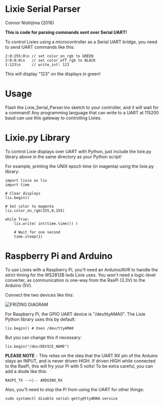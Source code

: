 # Lixie Serial Parser
Connor Nishijima (2016)

**This is code for parsing commands sent over Serial UART!**

To control Lixies using a microcontroller as a Serial UART bridge, you need to send UART commands like this:

    2:0:255:0\n // set color_on_rgb to GREEN
    3:0:0:0\n   // set color_off_rgb to BLACK
    1:123\n     // write_int: 123
    
This will display "123" on the displays in green!

# Usage

Flash the Lixie_Serial_Parser.ino sketch to your controller, and it will wait for a command!
Any programming language that can write to a UART at 115200 baud can use this gateway to controlling Lixies.

# Lixie.py Library

To control Lixie displays over UART with Python, just include the lixie.py library above in the same directory as your Python script!

For example, printing the UNIX epoch time (in magenta) using the lixie.py library:

    import lixie as lix
    import time
    
    # Clear displays
    lix.begin()
    
    # Set color to magenta
    lix.color_on_rgb(255,0,255)
    
    while True:
        lix.write( int(time.time()) )
        
        # Wait for one second
        time.sleep(1)

# Raspberry Pi and Arduino

To use Lixies with a Raspberry Pi, you'll need an Arduino/AVR to handle the strict timing for the WS2812B leds Lixie uses. You won't need a logic-level converter, as communication is one-way from the RasPi (3.3V) to the Arduino (5V).

Connect the two devices like this:

![FRIZING DIAGRAM](http://i.imgur.com/f5TcKja.jpg)

For Raspberry Pi, the GPIO UART device is "/dev/ttyAMA0". The Lixie Python library uses this by default:

    lix.begin() # Uses /dev/ttyAMA0
    
But you can change this if necessary:

    lix.begin("/dev/DEVICE_NAME")
    
**PLEASE NOTE** - This relies on the idea that the UART RX pin of the Arduino stays an INPUT, and is never driven HIGH. If driven HIGH while connected to the RasPi, this will fry your Pi with 5 volts! To be extra careful, you can add a diode like this:

    RASPI_TX -->|-- ARDUINO_RX

Also, you'll need to stop the Pi from using the UART for other things:

    sudo systemctl disable serial-getty@ttyAMA0.service
